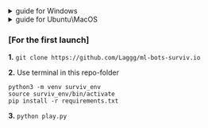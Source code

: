 <details>
  <summary>guide for Windows</summary>
  
  ### [Before the first launch]
  **1.** Check that you have Anaconda3 with python3

  **2.** Check that you have google chrome browser (our agent supports only chrome)

  ### [For the first launch]
  **0.** Earlier you do 1-2 steps from paragraph *[Before the first launch]*

  **1.** Clone repo by *Anaconda Prompt* or dowland zip-file repo and unzip it
  ```
  git clone https://github.com/Laggg/ml-bots-surviv.io.git
  ```
  **2.** Dowland neural net weights from [this link](https://drive.google.com/u/0/uc?id=1l3exfxwT4ZVk1R6V2sxZimTafx1EkNtO&export=download) and put it into *./supporting_files/* folder

  **3.** Dowland driver for your OS and for your chrome version (don't forget to check your google chrome version!) from [link](https://chromedriver.chromium.org/downloads), unzip it and put into *./supporting_files/* folder

  > after 3rd step you can check *./supporting_files/* folder:
  >> ![image](https://user-images.githubusercontent.com/45121687/134749881-a239f8be-ce69-41d3-9988-21e1083e3e3e.png)

  **4.** Open Anaconda prompt inside repo-folder
  > example:
  >> ![image](https://user-images.githubusercontent.com/45121687/134750475-d2ce7f57-c692-4fa6-8441-b90f7117a502.png)

  **5.** Create a virtual environment for this project
  ```
  python –m venv surviv_env
  ```
  **6.** Activate created virtual environment
  ```
  cd surviv_env/scripts && activate && cd ../../
  ```
  **7.** Install all required libraries
  ```
  pip install -r requirements.txt
  ```
  **8.** Launch the agent into the game!
  ```
  python play.py
  ```
  **9.** After all you can deactivate virtual env and close Anaconda prompt window
  
  ### [For the second+ launch]
  **0.** Earlier you do 1-9 steps from paragraph *[For the first launch]*

  **1.** Open Anaconda prompt inside repo-folder

  **2.** ```cd surviv_env/scripts && activate && cd ../../```

  **3.** ```python play.py```

  **4.** After all you can close deactivate virtual env and close Anaconda prompt window
</details>


<details>
  <summary>guide for Ubuntu\MacOS</summary>
  ### [For the first launch]
  **1.**
  ```
  git clone https://github.com/Laggg/ml-bots-surviv.io
  ```
  **2.** Use terminal in this repo-folder
  ```
  python3 -m venv surviv_env 
  source surviv_env/bin/activate
  pip install -r requirements.txt 
  ```
  **3.** ```python play.py```
</details>

### [For the first launch]
**1.** ```git clone https://github.com/Laggg/ml-bots-surviv.io```

**2.** Use terminal in this repo-folder
```
python3 -m venv surviv_env 
source surviv_env/bin/activate
pip install -r requirements.txt 
```

**3.** ```python play.py```
